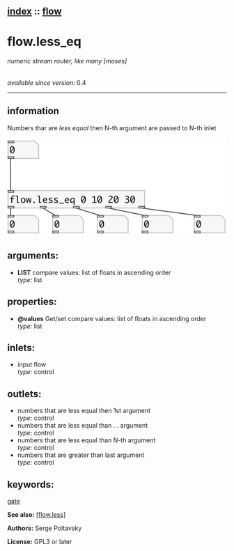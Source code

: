 [index](index.html) :: [flow](category_flow.html)
---

# flow.less_eq

###### numeric stream router, like many [moses]

*available since version:* 0.4

---


## information
Numbers thar are *less equal* then N-th argument are passed to N-th inlet


[![example](../examples/img/flow.less_eq.jpg)](../examples/pd/flow.less_eq.pd)



## arguments:

* **LIST**
compare values: list of floats in ascending order<br>
_type:_ list<br>





## properties:

* **@values** 
Get/set compare values: list of floats in ascending order<br>
_type:_ list<br>



## inlets:

* input flow<br>
_type:_ control



## outlets:

* numbers that are less equal then 1st argument<br>
_type:_ control
* numbers that are less equal than ... argument<br>
_type:_ control
* numbers that are less equal than N-th argument<br>
_type:_ control
* numbers that are greater than last argument<br>
_type:_ control



## keywords:

[gate](keywords/gate.html)



**See also:**
[\[flow.less\]](flow.less.html)




**Authors:** Serge Poltavsky




**License:** GPL3 or later





